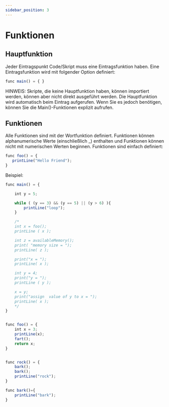 ```yaml
---
sidebar_position: 3
---
```


# Funktionen

## Hauptfunktion
Jeder Eintragspunkt Code/Skript muss eine Eintragsfunktion haben. Eine Eintragsfunktion wird mit folgender Option definiert:

```jsx
func main() = { }
```

HINWEIS: Skripte, die keine Hauptfunktion haben, können importiert werden, können aber nicht direkt ausgeführt werden. Die Hauptfunktion wird automatisch beim Eintrag aufgerufen. Wenn Sie es jedoch benötigen, können Sie die Main()-Funktionen explizit aufrufen.

## Funktionen
Alle Funktionen sind mit der Wortfunktion definiert. Funktionen können alphanumerische Werte (einschließlich _) enthalten und Funktionen können nicht mit numerischen Werten beginnen. Funktionen sind einfach definiert:

```jsx
func foo() = {
   printLine("Hello Friend");
}
```

Beispiel:

```jsx
func main() = {

    int y = 5;

    while ( (y == 3) && (y == 5) || (y > 6) ){
        printLine("loop");
    }

    /*
    int x = foo();
    printLine ( x );

    int z = availableMemory();
    print( "memory size = ");
    printLine( z );

    print("x = ");
    printLine( x );

    int y = 4;
    print("y = ");
    printLine ( y );

    x = y;
    print("assign  value of y to x = ");
    printLine( x );
    */
}


func foo() = {
    int x = 3;
    printLine(x);
    fart();
    return x;
}


func rock() = {
    bark();
    bark();
    printLine("rock");
}

func bark()={
    printLine("bark");
}
```